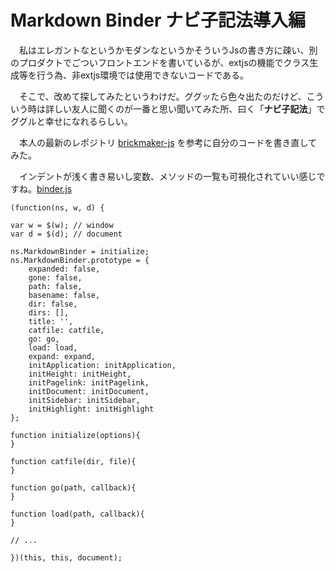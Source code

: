 # Markdown Binder ナビ子記法導入編

　私はエレガントなというかモダンなというかそういうJsの書き方に疎い、別のプロダクトでごついフロントエンドを書いているが、extjsの機能でクラス生成等を行う為、非extjs環境では使用できないコードである。

　そこで、改めて探してみたというわけだ。ググッたら色々出たのだけど、こういう時は詳しい友人に聞くのが一番と思い聞いてみた所、曰く「**ナビ子記法**」でググルと幸せになれるらしい。

　本人の最新のレポジトリ [brickmaker-js](https://github.com/yoko/brickmaker-js) を参考に自分のコードを書き直してみた。

　インデントが浅く書き易いし変数、メソッドの一覧も可視化されていい感じですね。[binder.js](https://github.com/s-aska/app-markdown-binder-plack/blob/master/htdocs/static/js/binder.js)

    (function(ns, w, d) {

    var w = $(w); // window
    var d = $(d); // document

    ns.MarkdownBinder = initialize;
    ns.MarkdownBinder.prototype = {
        expanded: false,
        gone: false,
        path: false,
        basename: false,
        dir: false,
        dirs: [],
        title: '',
        catfile: catfile,
        go: go,
        load: load,
        expand: expand,
        initApplication: initApplication,
        initHeight: initHeight,
        initPagelink: initPagelink,
        initDocument: initDocument,
        initSidebar: initSidebar,
        initHighlight: initHighlight
    };

    function initialize(options){
    }

    function catfile(dir, file){
    }

    function go(path, callback){
    }

    function load(path, callback){
    }

    // ...

    })(this, this, document);
